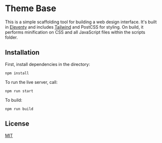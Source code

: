# Theme Base

This is a simple scaffolding tool for building a web design interface. It's built in [Eleventy](https://www.11ty.dev/) and includes [Tailwind](https://tailwindcss.com/) and PostCSS for styling. On build, it performs minification on CSS and all JavaScript files within the scripts folder.

## Installation

First, install dependencies in the directory:
```
npm install
```

To run the live server, call:
```
npm run start
```

To build:
```
npm run build
```

## License
[MIT](https://choosealicense.com/licenses/mit/)